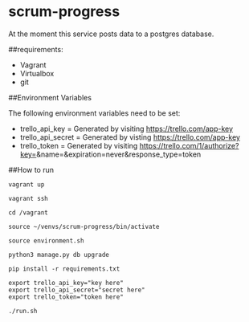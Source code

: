 # scrum-progress
At the moment this service posts data to a postgres database.

##requirements:
- Vagrant
- Virtualbox
- git

##Environment Variables

The following environment variables need to be set:

- trello_api_key = Generated by visiting https://trello.com/app-key
- trello_api_secret = Generated by visting https://trello.com/app-key
- trello_token = Generated by visiting  https://trello.com/1/authorize?key=<your trello api key>&name=<application name>&expiration=never&response_type=token

##How to run

```
vagrant up
```

```
vagrant ssh
```

```
cd /vagrant
```

```
source ~/venvs/scrum-progress/bin/activate
```

```
source environment.sh
```

```
python3 manage.py db upgrade
```

```
pip install -r requirements.txt
```

```
export trello_api_key="key here"
export trello_api_secret="secret here"
export trello_token="token here"
```

```
./run.sh
```
